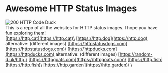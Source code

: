 # Awesome HTTP Status Images
![200 HTTP Code Duck](https://httpducks.com/200.jpg)\
This is a repo of all the websites for HTTP status images. I hope you have fun exploring them!
\
[https://http.cat](https://http.cat)\
[https://http.dog](https://http.dog) alternative: (different images) [https://httpstatusdogs.com](https://httpstatusdogs.com)\
[https://httpducks.com](https://httpducks.com) alternative: (different images) [https://random-d.uk/http]\
[https://httpgoats.com](https://httpgoats.com)\
[https://http.fish](https://http.fish)\
[https://http.garden](https://http.garden)\
\
